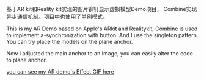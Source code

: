 基于AR kit和Reality kit实现的图片铆钉显示虚拟模型Demo项目， Combine实现异步通信机制。项目中也使用了单例模式。

This is my AR Demo based on Apple's ARkit and Realitykit, Combine is used to implement a-synchronization with button. And I use the singleton pattern. You can try place the models on the plane anchor.

Now I adjusted the main anchor to an Image, you can easily alter the code to plane anchor.


[you can see my AR demo's Effect GIF here](AR-Demo/images/Untitled.gif)
